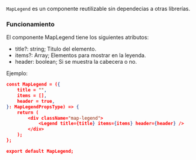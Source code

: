 `MapLegend` es un componente reutilizable sin dependecias a otras librerías.

### Funcionamiento

El componente MapLegend tiene los siguientes atributos:

-   title?: string; Titulo del elemento.
-   items?: Array<LegendItemType>; Elementos para mostrar en la leyenda.
-   header: boolean; Si se muestra la cabecera o no.

Ejemplo:

```json
const MapLegend = ({
    title = "",
    items = [],
    header = true,
}: MapLegendPropsType) => {
    return (
        <div className="map-legend">
            <Legend title={title} items={items} header={header} />
        </div>
    );
};

export default MapLegend;
```
